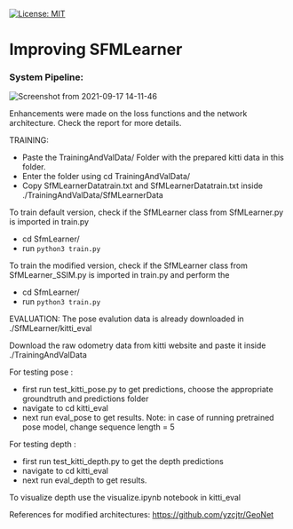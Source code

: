 [![License: MIT](https://img.shields.io/badge/License-MIT-yellow.svg)](https://opensource.org/licenses/MIT)

# Improving SFMLearner 
### System Pipeline:

![Screenshot from 2021-09-17 14-11-46](https://user-images.githubusercontent.com/43991028/133834858-1acab633-6fb8-4881-9744-5abd5b73bf08.png)

Enhancements were made on the loss functions and the network architecture. Check the report for more details.

TRAINING:
 - Paste the TrainingAndValData/ Folder with the prepared kitti data in this folder.
 - Enter the folder using cd TrainingAndValData/
 - Copy SfMLearnerDatatrain.txt and SfMLearnerDatatrain.txt inside ./TrainingAndValData/SfMLearnerData

To train default version, check if the SfMLearner class from SfMLearner.py is imported in train.py
 - cd SfmLearner/
 - run `python3 train.py`


To train the modified version, check if the SfMLearner class from SfMLearner_SSIM.py is imported in train.py and perform the
 - cd SfmLearner/
 - run `python3 train.py`


EVALUATION:
The pose evalution data is already downloaded in ./SfMLearner/kitti_eval 

Download the raw odometry data from kitti website and paste it inside ./TrainingAndValData

For testing pose :
- first run test_kitti_pose.py to get predictions, choose the appropriate groundtruth and predictions folder
- navigate to cd kitti_eval
- next run eval_pose to get results.
Note: in case of running pretrained pose model, change sequence length = 5

For testing depth :
- first run test_kitti_depth.py to get the depth predictions
- navigate to cd kitti_eval
- next run eval_depth to get results.

To visualize depth use the visualize.ipynb notebook in kitti_eval

References for modified architectures:
https://github.com/yzcjtr/GeoNet


